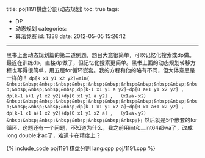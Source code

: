 title: poj1191棋盘分割(动态规划)
toc: true
tags:
  - DP
  - 动态规划
categories:
  - 算法竞赛
id: 1338
date: 2012-05-05 15:26:12
---

黑书上面动态规划篇的第二道例题，题目大意很简单，可以记忆化搜索或dp做。最近在训练dp，直接dp做了，但记忆化搜索更简单。黑书上面的动态规划转移方程也写得很简单，用五层for循环嵌套。我的方程和他的略有不同，但大体意思是一样的！
`dp[k x1 y1 x2 y2]=min{
&nbsp;&nbsp;&nbsp;&nbsp;&nbsp;&nbsp;&nbsp;&nbsp;&nbsp;&nbsp;&nbsp;&nbsp;&nbsp;&nbsp;&nbsp;&nbsp;dp[k-1 x1 y1 a y2]+dp[0 a+1 y1 x2 y2] , dp[k-1 a+1 y1 x2 y2]+dp[0 x1 y1 a y2] ,  （x1≤a﹤x2）
&nbsp;&nbsp;&nbsp;&nbsp;&nbsp;&nbsp;&nbsp;&nbsp;&nbsp;&nbsp;&nbsp;&nbsp;&nbsp;&nbsp;&nbsp;&nbsp;dp[k-1 x1 y1 x2 a]+dp[0 x1 a+1 x2 y2] , dp[k-1 x1 a+1 x2 y2]+dp[0 x1 y1 x2 a] ,  （y1≤a﹤y2）
&nbsp;&nbsp;&nbsp;&nbsp;&nbsp;&nbsp;&nbsp;&nbsp;};`
然后就是5个嵌套的for循环，这题还有一个问题，不知道为什么，我之前用int和__int64都wa了，改成long double才ac了，难道卡在精度上？

{% include_code poj1191 棋盘分割 lang:cpp poj/1191.cpp %}